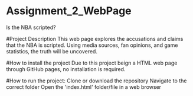 # Assignment_2_WebPage
Is the NBA scripted?

#Project Description
This web page explores the accusations and claims that the NBA is scripted. Using media sources, fan opinions, and game statistics, the truth will be uncovered.

#How to install the project
Due to this project beign a HTML web page through GitHub pages, no installation is required.

#How to run the project:
Clone or download the repository
Navigate to the correct folder
Open the 'index.html' folder/file in a web browser




